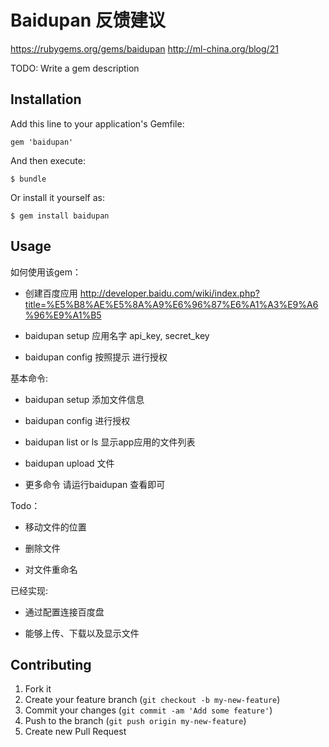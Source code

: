 # Baidupan 反馈建议
https://rubygems.org/gems/baidupan
http://ml-china.org/blog/21

TODO: Write a gem description

## Installation

Add this line to your application's Gemfile:

    gem 'baidupan'

And then execute:

    $ bundle

Or install it yourself as:

    $ gem install baidupan



## Usage
如何使用该gem：

  * 创建百度应用 http://developer.baidu.com/wiki/index.php?title=%E5%B8%AE%E5%8A%A9%E6%96%87%E6%A1%A3%E9%A6%96%E9%A1%B5

  * baidupan setup 应用名字 api_key, secret_key

  * baidupan config 按照提示 进行授权
  
基本命令:

  * baidupan setup 添加文件信息

  * baidupan config 进行授权

  * baidupan list or ls 显示app应用的文件列表

  * baidupan upload 文件

  * 更多命令 请运行baidupan 查看即可
  
Todo：
  * 移动文件的位置

  * 删除文件

  * 对文件重命名

已经实现:
  * 通过配置连接百度盘
  
  * 能够上传、下载以及显示文件



## Contributing

1. Fork it
2. Create your feature branch (`git checkout -b my-new-feature`)
3. Commit your changes (`git commit -am 'Add some feature'`)
4. Push to the branch (`git push origin my-new-feature`)
5. Create new Pull Request
